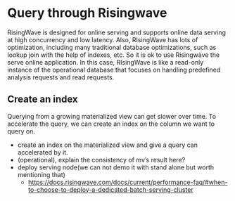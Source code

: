 # Query through Risingwave

RisingWave is designed for online serving and supports online data serving at high concurrency and low latency. Also, RIsingWave has lots of optimization, including many traditional database optimizations, such as lookup join with the help of indexes, etc. So it is ok to use Risingwave the serve online application. In this case, RIsingWave is like a read-only instance of the operational database that focuses on handling predefined analysis requests and read requests.

## Create an index

Querying from a growing materialized view can get slower over time. To accelerate the query, we can create an index on the column we want to query on.


- create an index on the materialized view and give a query can accelerated by it.
- (operational), explain the consistency of mv’s result here?
- deploy serving node(we can not demo it with stand alone but worth mentioning that)
    - https://docs.risingwave.com/docs/current/performance-faq/#when-to-choose-to-deploy-a-dedicated-batch-serving-cluster